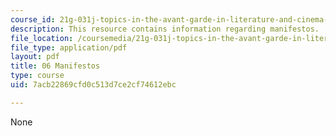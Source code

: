 ```yaml
---
course_id: 21g-031j-topics-in-the-avant-garde-in-literature-and-cinema-spring-2003
description: This resource contains information regarding manifestos.
file_location: /coursemedia/21g-031j-topics-in-the-avant-garde-in-literature-and-cinema-spring-2003/7acb22869cfd0c513d7ce2cf74612ebc_MIT21G_031JS03_6manifesto.pdf
file_type: application/pdf
layout: pdf
title: 06 Manifestos
type: course
uid: 7acb22869cfd0c513d7ce2cf74612ebc

---
```

None